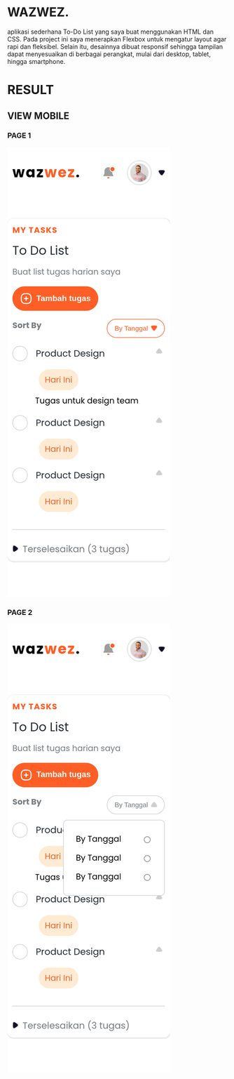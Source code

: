 # WAZWEZ.
aplikasi sederhana To-Do List yang saya buat menggunakan HTML dan CSS. Pada project ini saya menerapkan Flexbox untuk mengatur layout agar rapi dan fleksibel. Selain itu, desainnya dibuat responsif sehingga tampilan dapat menyesuaikan di berbagai perangkat, mulai dari desktop, tablet, hingga smartphone.

# RESULT 
## VIEW MOBILE
### PAGE 1
![alt text](<assest/images/127.0.0.1_5500_page1new.html (3).png>)

### PAGE 2
![alt text](<assest/images/127.0.0.1_5500_page2new.html (3).png>)


